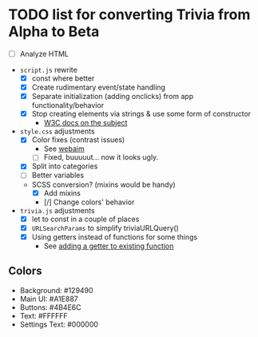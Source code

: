 # TODO list for converting Trivia from Alpha to Beta

- [ ] Analyze HTML
- `script.js` rewrite
    - [x] const where better
    - [x] Create rudimentary event/state handling
    - [x] Separate initialization (adding onclicks) from app functionality/behavior
    - [x] Stop creating elements via strings & use some form of constructor
        - [W3C docs on the subject](https://www.w3schools.com/js/js_htmldom_nodes.asp)
- `style.css` adjustments
    - [x] Color fixes (contrast issues)
        - See [webaim](https://webaim.org/articles/contrast/)
        - [ ] Fixed, buuuuut... now it looks ugly.
    - [x] Split into categories
    - [ ] Better variables
    - SCSS conversion? (mixins would be handy)
        - [x] Add mixins
        - [/] Change colors' behavior
- `trivia.js` adjustments
    - [x] let to const in a couple of places
    - [x] `URLSearchParams` to simplify triviaURLQuery()
    - [x] Using getters instead of functions for some things
        - See [adding a getter to existing function](https://stackoverflow.com/a/37808429)

## Colors

- Background: #129490
- Main UI: #A1E887
- Buttons: #4B4E6C
- Text: #FFFFFF
- Settings Text: #000000

